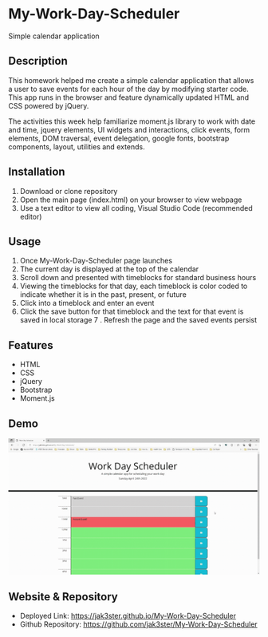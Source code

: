 # My-Work-Day-Scheduler
Simple calendar application

## Description

This homework helped me create a simple calendar application that allows a user to save events for each hour of the day by modifying starter code. This app runs in the browser and feature dynamically updated HTML and CSS powered by jQuery.

The activities this week help familiarize moment.js library to work with date and time, jquery elements, UI widgets and interactions, click events, form elements, DOM traversal, event delegation, google fonts, bootstrap components, layout, utilities and extends.

## Installation

1. Download or clone repository
2. Open the main page (index.html) on your browser to view webpage
3. Use a text editor to view all coding, Visual Studio Code (recommended editor)

## Usage

1. Once My-Work-Day-Scheduler page launches
2. The current day is displayed at the top of the calendar
3. Scroll down and presented with timeblocks for standard business hours
4. Viewing the timeblocks for that day, each timeblock is color coded to indicate whether it is in the past, present, or future
5. Click into a timeblock and enter an event
6. Click the save button for that timeblock and the text for that event is saved in local storage
7 . Refresh the page and the saved events persist

## Features

* HTML
* CSS
* jQuery
* Bootstrap
* Moment.js

## Demo

![alt text](./assets/images/my-work-day-scheduler-demo.gif)

## Website & Repository

* Deployed Link: https://jak3ster.github.io/My-Work-Day-Scheduler
* Github Repository: https://github.com/jak3ster/My-Work-Day-Scheduler